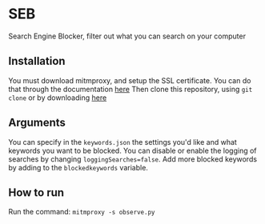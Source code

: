 # SEB
Search Engine Blocker, filter out what you can search on your computer

## Installation
You must download mitmproxy, and setup the SSL certificate.
You can do that through the documentation [here](https://mitmproxy.org)
Then clone this repository, using `git clone` or by downloading [here](https://github.com/FaisalAbusharar/SEB/archive/refs/heads/main.zip)

## Arguments
You can specify in the `keywords.json` the settings you'd like and what keywords you want to be blocked.
You can disable or enable the logging of searches by changing `loggingSearches=false`.
Add more blocked keywords by adding to the `blockedkeywords` variable.

## How to run
Run the command:
`mitmproxy -s observe.py`
